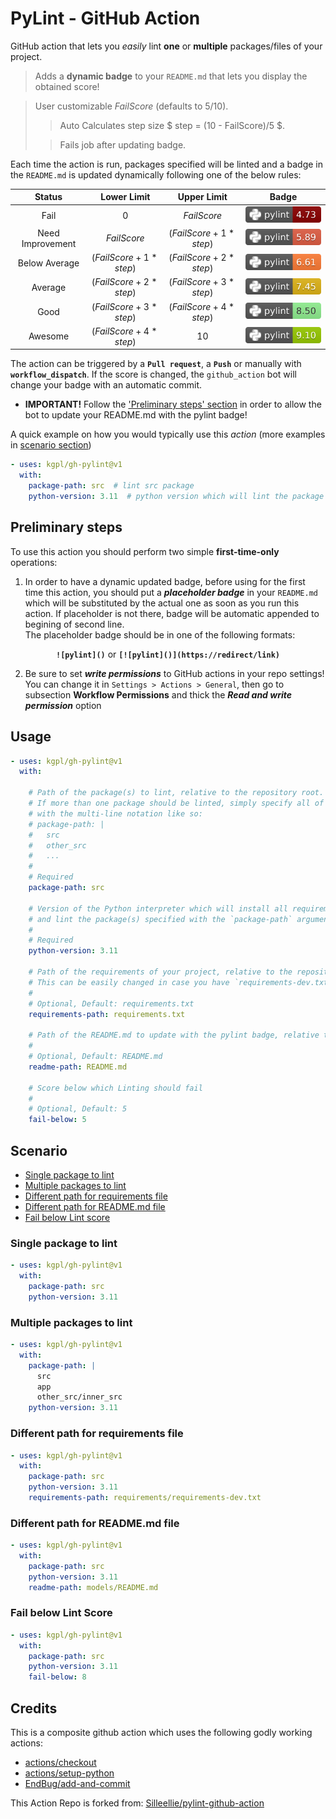 # PyLint - GitHub Action

GitHub action that lets you *easily* lint **one** or **multiple** packages/files of your project. 

  > Adds a **dynamic badge** to your `README.md` that lets you display the obtained score!
  
  > User customizable $Fail Score$ (defaults to 5/10).
  > > Auto Calculates step size  $ step = (10 - FailScore)/5 $. 
  >
  > > Fails job after updating badge.


Each time the action is run, packages specified will be linted and a badge in the `README.md` is updated dynamically
following one of the below rules:

| Status          |      Lower Limit              |      Upper Limit              | Badge                                               |
|:---------------:|:-----------------------------:|:-----------------------------:|:---------------------------------------------------:|
| Fail            |     $0$                       |     $FailScore$               | ![pylint-fail](/assets/images/darkred.svg)          |
| Need Improvement|     $FailScore$               |     $(FailScore + 1*step)$    | ![pylint-need-improvement](/assets/images/red.svg)  |
| Below Average   |     $(FailScore + 1*step)$    |     $(FailScore + 2*step)$    | ![pylint-below-average](/assets/images/orange.svg)  |
| Average         |     $(FailScore + 2*step)$    |     $(FailScore + 3*step)$    | ![pylint-average](/assets/images/yellow.svg)        |
| Good            |     $(FailScore + 3*step)$    |     $(FailScore + 4*step)$    | ![pylint-good](/assets/images/lightgreen.svg)       |
| Awesome         |     $(FailScore + 4*step)$    |     $10$                      | ![pylint-awesome](/assets/images/green.svg)         |

The action can be triggered by a **`Pull request`**, a **`Push`** or manually with **`workflow_dispatch`**. 
If the score is changed, the `github_action` bot will change your badge with an automatic commit.

* **IMPORTANT!** Follow the ['Preliminary steps' section](#preliminary-steps) in order to allow the bot to update your 
README.md with the pylint badge!


A quick example on how you would typically use this *action* (more examples in [scenario section](#scenario))
```yaml
- uses: kgpl/gh-pylint@v1
  with:
    package-path: src  # lint src package
    python-version: 3.11  # python version which will lint the package
```

## Preliminary steps

To use this action you should perform two simple **first-time-only** operations:

1. In order to have a dynamic updated badge, before using for the first time this action, you should put a ***placeholder
badge*** in your `README.md` which will be substituted by the actual one as soon as you run this action. If placeholder is not there, badge will be automatic appended to begining of second line.\
The placeholder badge should be in one of the following formats:
<p align="center"><b><code>![pylint]()</code></b> or <b><code>[![pylint]()](https://redirect/link)</code></b></p>

2. Be sure to set ***write permissions*** to GitHub actions in your repo settings!
You can change it in `Settings > Actions > General`, then go to subsection **Workflow Permissions** and thick the
***Read and write permission*** option

## Usage

```yaml
- uses: kgpl/gh-pylint@v1
  with:
    
    # Path of the package(s) to lint, relative to the repository root. 
    # If more than one package should be linted, simply specify all of them 
    # with the multi-line notation like so:
    # package-path: |
    #   src
    #   other_src
    #   ...
    # 
    # Required
    package-path: src
    
    # Version of the Python interpreter which will install all requirements of your project 
    # and lint the package(s) specified with the `package-path` argument
    #
    # Required
    python-version: 3.11

    # Path of the requirements of your project, relative to the repository root. 
    # This can be easily changed in case you have `requirements-dev.txt`
    #
    # Optional, Default: requirements.txt
    requirements-path: requirements.txt
    
    # Path of the README.md to update with the pylint badge, relative to the repository root.
    #
    # Optional, Default: README.md
    readme-path: README.md

    # Score below which Linting should fail
    #
    # Optional, Default: 5
    fail-below: 5
```

## Scenario

* [Single package to lint](#single-package-to-lint)
* [Multiple packages to lint](#multiple-packages-to-lint)
* [Different path for requirements file](#different-path-for-requirements-file)
* [Different path for README.md file](#different-path-for-readmemd-file)
* [Fail below Lint score](#fail-below-lint-score)

### Single package to lint

```yaml
- uses: kgpl/gh-pylint@v1
  with:
    package-path: src
    python-version: 3.11
```

### Multiple packages to lint

```yaml
- uses: kgpl/gh-pylint@v1
  with:
    package-path: |
      src
      app
      other_src/inner_src
    python-version: 3.11
```

### Different path for requirements file

```yaml
- uses: kgpl/gh-pylint@v1
  with:
    package-path: src
    python-version: 3.11
    requirements-path: requirements/requirements-dev.txt
```

### Different path for README.md file

```yaml
- uses: kgpl/gh-pylint@v1
  with:
    package-path: src
    python-version: 3.11
    readme-path: models/README.md
```

### Fail below Lint Score

```yaml
- uses: kgpl/gh-pylint@v1
  with:
    package-path: src
    python-version: 3.11
    fail-below: 8


```
## Credits

This is a composite github action which uses the following godly working actions:

* [actions/checkout](https://github.com/actions/checkout)
* [actions/setup-python](https://github.com/actions/setup-python)
* [EndBug/add-and-commit](https://github.com/EndBug/add-and-commit)

This Action Repo is forked from: [Silleellie/pylint-github-action](https://github.com/Silleellie/pylint-github-action)
